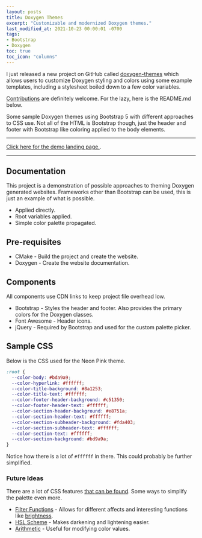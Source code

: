 ```yaml
---
layout: posts
title: Doxygen Themes
excerpt: "Customizable and modernized Doxygen themes."
last_modified_at: 2021-10-23 00:00:01 -0700
tags:
- Bootstrap
- Doxygen
toc: true
toc_icon: "columns"
---
```


I just released a new project on GitHub called [doxygen-themes](https://github.com/awalsh128/doxygen-themes) which allows users to customize Doxygen styling and colors using some example templates, including a stylesheet boiled down to a few color variables.

[Contributions](https://github.com/awalsh128/doxygen-themes/CONTRIBUTING.md) are definitely welcome. For the lazy, here is the README.md below.

Some sample Doxygen themes using Bootstrap 5 with different approaches to CSS use. Not all of the HTML is Bootstrap though, just the header and footer with Bootstrap like coloring applied to the body elements.

---

[Click here for the demo landing page.](https://www.awalsh128.com/doxygen-themes/).

---

## Documentation

This project is a demonstration of possible approaches to theming Doxygen generated websites. Frameworks other than Bootstrap can be used, this is just an example of what is possible.

* Applied directly.
* Root variables applied.
* Simple color palette propagated.

## Pre-requisites

* CMake - Build the project and create the website.
* Doxygen - Create the website documentation.

## Components

All components use CDN links to keep project file overhead low.

* Bootstrap - Styles the header and footer. Also provides the primary colors for the Doxygen classes.
* Font Awesome - Header icons.
* jQuery - Required by Bootstrap and used for the custom palette picker.

## Sample CSS

Below is the CSS used for the Neon Pink theme.

```css
:root {
  --color-body: #bda9a9;
  --color-hyperlink: #ffffff;
  --color-title-background: #8a1253;
  --color-title-text: #ffffff;
  --color-footer-header-background: #c51350;
  --color-footer-header-text: #ffffff;
  --color-section-header-background: #e8751a;
  --color-section-header-text: #ffffff;
  --color-section-subheader-background: #fda403;
  --color-section-subheader-text: #ffffff;
  --color-section-text: #ffffff;
  --color-section-background: #bd9a9a;
}
```

Notice how there is a lot of ``#ffffff`` in there. This could probably be further simplified.

### Future Ideas

There are a lot of CSS features [that can be found](https://developer.mozilla.org/en-US/docs/Web/CSS). Some ways to simplify the palette even more.

* [Filter Functions](https://developer.mozilla.org/en-US/docs/Web/CSS/filter-function) - Allows for different affects and interesting functions like [brightness](https://developer.mozilla.org/en-US/docs/Web/CSS/filter-function/brightness()).
* [HSL Scheme](https://developer.mozilla.org/en-US/docs/Web/CSS/color_value/hsl()) - Makes darkening and lightening easier.
* [Arithmetic](https://developer.mozilla.org/en-US/docs/Web/CSS/calc()) - Useful for modifying color values.
